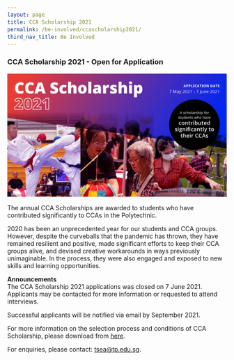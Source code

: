 ```yaml
---
layout: page
title: CCA Scholarship 2021
permalink: /be-involved/ccascholarship2021/
third_nav_title: Be Involved
---
```

### CCA Scholarship 2021 - Open for Application

![CCAScholarship2021](/images/ccascholarship-image.jpg)

The annual CCA Scholarships are awarded to students who have contributed significantly to CCAs in the Polytechnic.

2020 has been an unprecedented year for our students and CCA groups. However, despite the curveballs that the pandemic has thrown, they have remained resilient and positive, made significant efforts to keep their CCA groups alive, and devised creative workarounds in ways previously unimaginable. In the process, they were also engaged and exposed to new skills and learning opportunities.

**Announcements**<br>
The CCA Scholarship 2021 applications was closed on 7 June 2021.
Applicants may be contacted for more information or requested to attend interviews. 

Successful applicants will be notified via email by September 2021. 

For more information on the selection process and conditions of CCA Scholarship, please download from [here](/files/tsea/ccascholarshipcriteria.pdf).

For enquiries, please contact: <a href="mailto:tsea@tp.edu.sg">tsea@tp.edu.sg</a>.